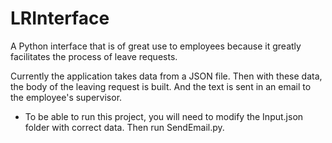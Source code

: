 # LRInterface

A Python interface that is of great use to employees because it greatly facilitates the process of leave requests.

Currently the application takes data from a JSON file. Then with these data, the body of the leaving request is built. And the text is sent in an email to the employee's supervisor.

- To be able to run this project, you will need to modify the Input.json folder with correct data. Then run SendEmail.py.

